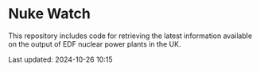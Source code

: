 # Nuke Watch

This repository includes code for retrieving the latest information available on the output of EDF nuclear power plants in the UK.

Last updated: 2024-10-26 10:15